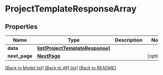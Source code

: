 # ProjectTemplateResponseArray

## Properties
Name | Type | Description | Notes
------------ | ------------- | ------------- | -------------
**data** | [**list[ProjectTemplateResponse]**](ProjectTemplateResponse.md) |  | 
**next_page** | [**NextPage**](NextPage.md) |  | [optional] 

[[Back to Model list]](../README.md#documentation-for-models) [[Back to API list]](../README.md#documentation-for-api-endpoints) [[Back to README]](../README.md)

